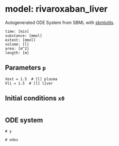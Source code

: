 # model: rivaroxaban_liver
Autogenerated ODE System from SBML with [sbmlutils](https://github.com/matthiaskoenig/sbmlutils).
```
time: [min]
substance: [mmol]
extent: [mmol]
volume: [l]
area: [m^2]
length: [m]
```

## Parameters `p`
```
Vext = 1.5  # [l] plasma  
Vli = 1.5  # [l] liver  
```

## Initial conditions `x0`
```
```

## ODE system
```
# y

# odes
```